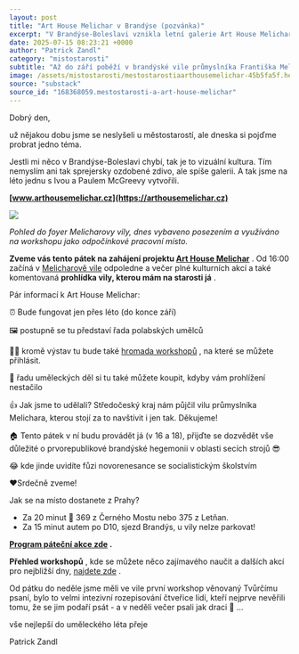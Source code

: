 ```yaml
---
layout: post
title: "Art House Melichar v Brandýse (pozvánka)"
excerpt: "V Brandýse-Boleslavi vznikla letní galerie Art House Melichar v prvorepublikové vile, která nabídne výstavy polabských umělců, workshopy a prodej uměleckých děl. Zahájení proběhne tento pátek od 16:00 s komentovanou prohlídkou a kulturním programem. Projekt potrvá do konce září a vilu zapůjčil Středočeský kraj. Doprava z Prahy je snadná autobusem nebo autem."
date: 2025-07-15 08:23:21 +0000
author: "Patrick Zandl"
category: "mistostarosti"
subtitle: "Až do září poběží v brandýské vile průmyslníka Františka Melichara umělecké léto Art House Melichar. Tento pátek jste zváni na dvě komentované prohlídky vily!"
image: /assets/mistostarosti/mestostarostiaarthousemelichar-45b5fa5f.heic
source: "substack"
source_id: "168368059.mestostarosti-a-art-house-melichar"
---
```


Dobrý den,

už nějakou dobu jsme se neslyšeli u městostarostí, ale dneska si pojďme probrat jedno téma.

Jestli mi něco v Brandýse-Boleslavi chybí, tak je to vizuální kultura. Tím nemyslím ani tak sprejersky ozdobené zdivo, ale spíše galerii. A tak jsme na léto jednu s Ivou a Paulem McGreevy vytvořili.

**[www.arthousemelichar.cz](https://arthousemelichar.cz)**

![](/assets/mistostarosti/mestostarostiaarthousemelichar-45b5fa5f.heic)

*Pohled do foyer Melicharovy vily, dnes vybaveno posezením a využíváno na workshopu jako odpočinkové pracovní místo.*

**Zveme vás tento pátek na zahájení projektu [Art House Melichar](https://arthousemelichar.cz/)** . Od 16:00 začíná v [Melicharově vile](https://mapy.com/s/jofodabuha) odpoledne a večer plné kulturních akcí a také komentovaná **prohlídka vily, kterou mám na starosti já** .

Pár informací k Art House Melichar:

⏰ Bude fungovat jen přes léto (do konce září)

🖼️ postupně se tu představí řada polabských umělců

👨‍🎨 kromě výstav tu bude také [hromada workshopů](https://arthousemelichar.cz/workshops) , na které se můžete přihlásit.

🗽 řadu uměleckých děl si tu také můžete koupit, kdyby vám prohlížení nestačilo

👍 Jak jsme to udělali? Středočeský kraj nám půjčil vilu průmyslníka Melichara, kterou stojí za to navštívit i jen tak. Děkujeme!

🏠 Tento pátek v ní budu provádět já (v 16 a 18), přijďte se dozvědět vše důležité o prvorepublikové brandýské hegemonii v oblasti secích strojů 😎

😂 kde jinde uvidíte fůzi novorenesance se socialistickým školstvím

♥️Srdečně zveme!

Jak se na místo dostanete z Prahy?
- Za 20 minut 🚌 369 z Černého Mostu nebo 375 z Letňan.
- Za 15 minut autem po D10, sjezd Brandýs, u vily nelze parkovat!

**[Program páteční akce zde](https://arthousemelichar.cz/events/slavnostni-otevreni-art-housu-melichar-iva-mcgreevy) .**

**Přehled workshopů** , kde se můžete něco zajímavého naučit a dalších akcí pro nejbližší dny, [najdete zde](https://arthousemelichar.cz/events) .

Od pátku do neděle jsme měli ve vile první workshop věnovaný Tvůrčímu psaní, bylo to velmi intezivní rozepisování čtveřice lidí, kteří nejprve nevěřili tomu, že se jim podaří psát - a v neděli večer psali jak draci 🐉 …

vše nejlepší do uměleckého léta přeje

Patrick Zandl